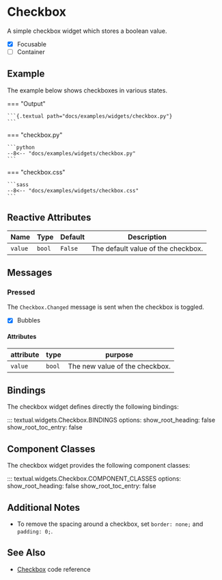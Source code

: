 # Checkbox

A simple checkbox widget which stores a boolean value.

- [x] Focusable
- [ ] Container

## Example

The example below shows checkboxes in various states.

=== "Output"

    ```{.textual path="docs/examples/widgets/checkbox.py"}
    ```

=== "checkbox.py"

    ```python
    --8<-- "docs/examples/widgets/checkbox.py"
    ```

=== "checkbox.css"

    ```sass
    --8<-- "docs/examples/widgets/checkbox.css"
    ```

## Reactive Attributes

| Name    | Type   | Default | Description                        |
| ------- | ------ | ------- | ---------------------------------- |
| `value` | `bool` | `False` | The default value of the checkbox. |

## Messages

### Pressed

The `Checkbox.Changed` message is sent when the checkbox is toggled.

- [x] Bubbles

#### Attributes

| attribute | type   | purpose                        |
| --------- | ------ | ------------------------------ |
| `value`   | `bool` | The new value of the checkbox. |

## Bindings

The checkbox widget defines directly the following bindings:

::: textual.widgets.Checkbox.BINDINGS
    options:
      show_root_heading: false
      show_root_toc_entry: false

## Component Classes

The checkbox widget provides the following component classes:

::: textual.widgets.Checkbox.COMPONENT_CLASSES
    options:
      show_root_heading: false
      show_root_toc_entry: false

## Additional Notes

- To remove the spacing around a checkbox, set `border: none;` and `padding: 0;`.

## See Also

- [Checkbox](../api/checkbox.md) code reference
